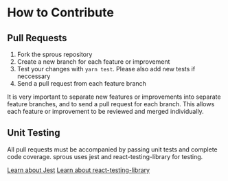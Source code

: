 # How to Contribute

## Pull Requests

1. Fork the sprous repository
2. Create a new branch for each feature or improvement
3. Test your changes with `yarn test`. Please also add new tests if neccessary
4. Send a pull request from each feature branch

It is very important to separate new features or improvements into separate feature branches, and to send a
pull request for each branch. This allows each feature or improvement to be reviewed and merged individually.

## Unit Testing

All pull requests must be accompanied by passing unit tests and complete code coverage. sprous uses jest and react-testing-library for testing.

[Learn about Jest](https://jestjs.io/)
[Learn about react-testing-library](https://github.com/kentcdodds/react-testing-library)
